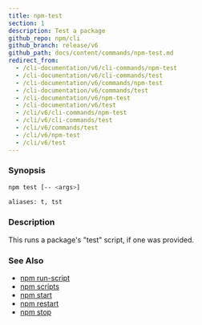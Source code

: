 ```yaml
---
title: npm-test
section: 1
description: Test a package
github_repo: npm/cli
github_branch: release/v6
github_path: docs/content/commands/npm-test.md
redirect_from:
  - /cli-documentation/v6/cli-commands/npm-test
  - /cli-documentation/v6/cli-commands/test
  - /cli-documentation/v6/commands/npm-test
  - /cli-documentation/v6/commands/test
  - /cli-documentation/v6/npm-test
  - /cli-documentation/v6/test
  - /cli/v6/cli-commands/npm-test
  - /cli/v6/cli-commands/test
  - /cli/v6/commands/test
  - /cli/v6/npm-test
  - /cli/v6/test
---
```


### Synopsis

```bash
npm test [-- <args>]

aliases: t, tst
```

### Description

This runs a package's "test" script, if one was provided.

### See Also

* [npm run-script](/cli/v6/commands/npm-run-script)
* [npm scripts](/cli/v6/using-npm/scripts)
* [npm start](/cli/v6/commands/npm-start)
* [npm restart](/cli/v6/commands/npm-restart)
* [npm stop](/cli/v6/commands/npm-stop)
